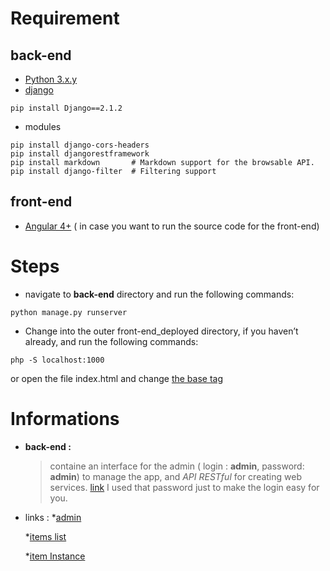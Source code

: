 # Requirement
## back-end 
- [Python 3.x.y](https://www.python.org/downloads/)
- [django](https://www.djangoproject.com/download/)
```
pip install Django==2.1.2

```
- modules
```pip
pip install django-cors-headers
pip install djangorestframework
pip install markdown       # Markdown support for the browsable API.
pip install django-filter  # Filtering support

```


## front-end 
- [Angular 4+](https://angular.io/guide/quickstart) ( in case you want to run the source code for the front-end)

# Steps
- navigate to **back-end** directory and run the following commands:
```
python manage.py runserver 

```
- Change into the outer front-end_deployed directory, if you haven’t already, and run the following commands:
```
php -S localhost:1000 
```

or open the file index.html  and change [the base tag](https://angular.io/guide/deployment#the-base-tag)

# Informations

- **back-end :**
    > containe an interface  for the admin ( login : **admin**, password: **admin**)  to manage the app, and *API RESTful*  for creating web services. [link](http://localhost:8000/admin/)
    > I used that password just to make the login easy for you.

+ links :
	*[admin](http://localhost:8000/admin/)

	*[items list](http://localhost:8000/shops/items/)

	*[item Instance](http://localhost:8000/shops/items/1/)
	